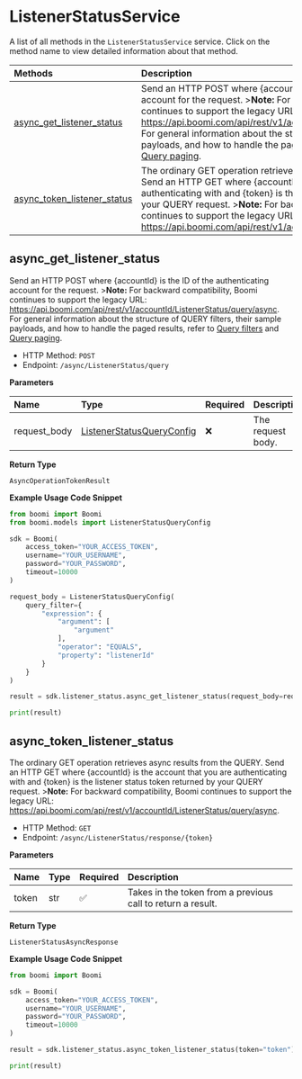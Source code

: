 # ListenerStatusService

A list of all methods in the `ListenerStatusService` service. Click on the method name to view detailed information about that method.

| Methods                                                     | Description                                                                                                                                                                                                                                                                                                                                                                                                                                                                                             |
| :---------------------------------------------------------- | :------------------------------------------------------------------------------------------------------------------------------------------------------------------------------------------------------------------------------------------------------------------------------------------------------------------------------------------------------------------------------------------------------------------------------------------------------------------------------------------------------ |
| [async_get_listener_status](#async_get_listener_status)     | Send an HTTP POST where {accountId} is the ID of the authenticating account for the request. \>**Note:** For backward compatibility, Boomi continues to support the legacy URL: https://api.boomi.com/api/rest/v1/accountId/ListenerStatus/query/async. For general information about the structure of QUERY filters, their sample payloads, and how to handle the paged results, refer to [Query filters](#section/Introduction/Query-filters) and [Query paging](#section/Introduction/Query-paging). |
| [async_token_listener_status](#async_token_listener_status) | The ordinary GET operation retrieves async results from the QUERY. Send an HTTP GET where {accountId} is the account that you are authenticating with and {token} is the listener status token returned by your QUERY request. \>**Note:** For backward compatibility, Boomi continues to support the legacy URL: https://api.boomi.com/api/rest/v1/accountId/ListenerStatus/query/async.                                                                                                               |

## async_get_listener_status

Send an HTTP POST where {accountId} is the ID of the authenticating account for the request. \>**Note:** For backward compatibility, Boomi continues to support the legacy URL: https://api.boomi.com/api/rest/v1/accountId/ListenerStatus/query/async. For general information about the structure of QUERY filters, their sample payloads, and how to handle the paged results, refer to [Query filters](#section/Introduction/Query-filters) and [Query paging](#section/Introduction/Query-paging).

- HTTP Method: `POST`
- Endpoint: `/async/ListenerStatus/query`

**Parameters**

| Name         | Type                                                                | Required | Description       |
| :----------- | :------------------------------------------------------------------ | :------- | :---------------- |
| request_body | [ListenerStatusQueryConfig](../models/ListenerStatusQueryConfig.md) | ❌       | The request body. |

**Return Type**

`AsyncOperationTokenResult`

**Example Usage Code Snippet**

```python
from boomi import Boomi
from boomi.models import ListenerStatusQueryConfig

sdk = Boomi(
    access_token="YOUR_ACCESS_TOKEN",
    username="YOUR_USERNAME",
    password="YOUR_PASSWORD",
    timeout=10000
)

request_body = ListenerStatusQueryConfig(
    query_filter={
        "expression": {
            "argument": [
                "argument"
            ],
            "operator": "EQUALS",
            "property": "listenerId"
        }
    }
)

result = sdk.listener_status.async_get_listener_status(request_body=request_body)

print(result)
```

## async_token_listener_status

The ordinary GET operation retrieves async results from the QUERY. Send an HTTP GET where {accountId} is the account that you are authenticating with and {token} is the listener status token returned by your QUERY request. \>**Note:** For backward compatibility, Boomi continues to support the legacy URL: https://api.boomi.com/api/rest/v1/accountId/ListenerStatus/query/async.

- HTTP Method: `GET`
- Endpoint: `/async/ListenerStatus/response/{token}`

**Parameters**

| Name  | Type | Required | Description                                                 |
| :---- | :--- | :------- | :---------------------------------------------------------- |
| token | str  | ✅       | Takes in the token from a previous call to return a result. |

**Return Type**

`ListenerStatusAsyncResponse`

**Example Usage Code Snippet**

```python
from boomi import Boomi

sdk = Boomi(
    access_token="YOUR_ACCESS_TOKEN",
    username="YOUR_USERNAME",
    password="YOUR_PASSWORD",
    timeout=10000
)

result = sdk.listener_status.async_token_listener_status(token="token")

print(result)
```

